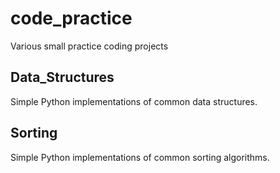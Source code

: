 # code_practice
Various small practice coding projects

## Data_Structures
Simple Python implementations of common data structures.

## Sorting
Simple Python implementations of common sorting algorithms.